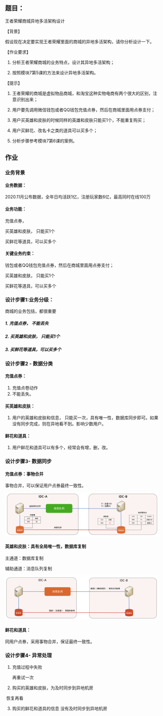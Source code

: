 ## 题目：

王者荣耀商城异地多活架构设计

【背景】

假设现在决定要实现王者荣耀里面的商城的异地多活架构，请你分析设计一下。

【作业要求】

1. 分析王者荣耀商城的业务特点，设计其异地多活架构；

2. 按照模块7第5课的方法来设计异地多活架构。

【提示】

1. 王者荣耀的商城是虚拟物品商城，和淘宝这种实物电商有两个很大的区别，注意识别出来；

2. 用户要先调用微信钱包或者QQ钱包充值点券，然后在商城里面用点券支付；

3. 用户买英雄和皮肤的时候同样的英雄和皮肤只能买1个，不能重复购买；

4. 用户买鲜花、改名卡之类的道具可以买多个；

5. 分析步骤参考模块7第6课的案例。

## 作业

### 业务背景

#### 业务数据：

2020.11月公布数据，全年日均活跃1亿，注册玩家数6亿，最高同时在线100万

#### 业务功能：

充值点券， 

买英雄和皮肤， 只能买1个

买鲜花等道具，可以买多个



#### 关键业务约束：

钱包或者QQ钱包充值点券，然后在商城里面用点券支付；

买英雄和皮肤， 只能买1个

买鲜花等道具，可以买多个



### 设计步骤1:业务分级：

商城的业务包括，都很重要

##### 1. 充值点券， 不能丢失

##### 2. 买英雄和皮肤， 只能买1个

##### 3. 买鲜花等道具，可以买多个

### 设计步骤2 - 数据分类

#### 充值点券：

1. 充值点卷动作 
2. 不能丢失。

#### 买英雄和皮肤：

1. 用户的英雄和皮肤和信息， 只能买一次，具有唯一性，数据库同步即可。如果没有同步完成，则在异地看不到。影响少数用户。

#### 鲜花和道具：

1. 用户鲜花和道具可以有多个，经常会有增，删，改。

### 设计步骤3- 数据同步

#### 充值点券：事物合并

事物合并，可以保证用户点券最终一致性。

<img src="./images/image-20220605173450006.png" alt="image-20220605173450006" style="zoom:50%;" />

#### 英雄和皮肤：具有全局唯一性，数据库复制

主通道：数据库复制

辅助通道：消息队列复制

<img src="./images/image-20220605173603140.png" alt="image-20220605173603140" style="zoom:50%;" />

#### 鲜花和道具：

同用户点券，采用事物合并，保证最终一致性。

### 设计步骤4- 异常处理

1. 充值过程中失败

   再重试一次

2. 购买的英雄和皮肤，为及时同步到异地机房

​       恢复再看

3. 购买的鲜花和道具的信息 没有及时同步到异地机房